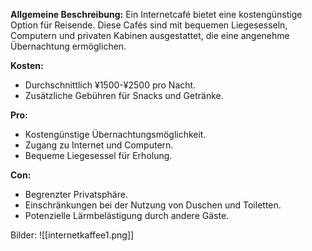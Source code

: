 **Allgemeine Beschreibung:** Ein Internetcafé bietet eine kostengünstige Option für Reisende. Diese Cafés sind mit bequemen Liegesesseln, Computern und privaten Kabinen ausgestattet, die eine angenehme Übernachtung ermöglichen.

**Kosten:**

- Durchschnittlich ¥1500-¥2500 pro Nacht.
- Zusätzliche Gebühren für Snacks und Getränke.

**Pro:**

- Kostengünstige Übernachtungsmöglichkeit.
- Zugang zu Internet und Computern.
- Bequeme Liegesessel für Erholung.

**Con:**

- Begrenzter Privatsphäre.
- Einschränkungen bei der Nutzung von Duschen und Toiletten.
- Potenzielle Lärmbelästigung durch andere Gäste.

Bilder:
![[internetkaffee1.png]]